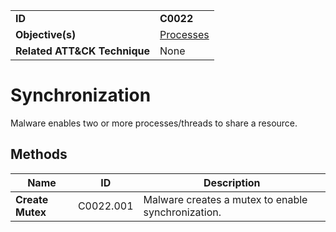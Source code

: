 |||
|---|---|
|**ID**|**C0022**|
|**Objective(s)**|[Processes](../micro-behaviors/processes)|
|**Related ATT&CK Technique**|None|


Synchronization
===============
Malware enables two or more processes/threads to share a resource. 

Methods
-------
|Name|ID|Description|
|---|---|---|
|**Create Mutex**|C0022.001|Malware creates a mutex to enable synchronization.|
